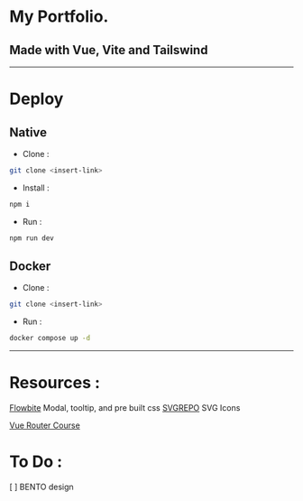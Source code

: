 # My Portfolio.

## Made with Vue, Vite and Tailswind

---

# Deploy

## Native

- Clone :
```sh
git clone <insert-link>
```

- Install :
```sh
npm i
```

- Run :
```sh
npm run dev
```

## Docker

- Clone :
```sh
git clone <insert-link>
```

- Run :
```sh
docker compose up -d
```
---

# Resources :

[Flowbite](https://flowbite.com/docs/components/buttons/) Modal, tooltip, and pre built css
[SVGREPO](https://www.svgrepo.com/) SVG Icons

[Vue Router Course](https://cours.brosseau.ovh/tp/vuejs3/routeur.html)

# To Do :

[ ] BENTO design